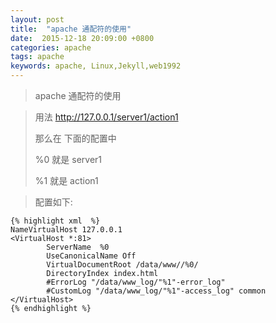 ```yaml
---
layout: post
title:  "apache 通配符的使用"
date:  2015-12-18 20:09:00 +0800
categories: apache
tags: apache
keywords: apache, Linux,Jekyll,web1992
---
```


> apache 通配符的使用

<!--more-->

> 
> 用法 http://127.0.0.1/server1/action1
> 
> 那么在 下面的配置中 
> 
> %0 就是 server1
> 
> %1 就是 action1

> 配置如下:

	{% highlight xml  %}    
	NameVirtualHost 127.0.0.1
	<VirtualHost *:81>
	        ServerName  %0
	        UseCanonicalName Off
	        VirtualDocumentRoot /data/www//%0/
	        DirectoryIndex index.html
	        #ErrorLog "/data/www_log/"%1"-error_log"
	        #CustomLog "/data/www_log/"%1"-access_log" common
	</VirtualHost>
	{% endhighlight %}






